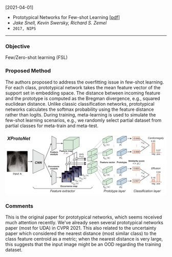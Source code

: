 [2021-04-01]
- Prototypical Networks for Few-shot Learning [[pdf]](https://arxiv.org/pdf/1703.05175.pdf) 
- *Jake Snell, Kevin Swersky, Richard S. Zemel*
- `2017, NIPS`

****

### Objective
Few/Zero-shot learning (FSL)

### Proposed Method
The authors proposed to address the overfitting issue in few-shot learning. For each class, prototypical network takes the mean feature vector of the support set in embedding space. The distance between incoming feature and the prototype is computed as the Bregman divergence, e.g., squared euclidean distance. Unlike classic classification networks, prototypical networks calculates the softmax probability using the feature distance rather than logits. During training, meta-learning is used to simulate the few-shot learning scenarios, e.g., we randomly select partial dataset from partial classes for meta-train and meta-test.

![Alt text](https://github.com/han-liu/Papers/blob/master/figures/XProtoNet%20Diagnosis%20in%20Chest%20Radiography%20with%20Global%20and%20Local%20Explanations.png?raw=true)


### Comments
This is the original paper for prototypical networks, which seems received much attention recently. We've already seen several prototypical networks paper (most for UDA) in CVPR 2021. This also related to the uncertainty paper which considered the nearest distance (most similar class) to the class feature centroid as a metric; when the nearest distance is very large, this suggests that the input image might be an OOD regarding the training dataset.





